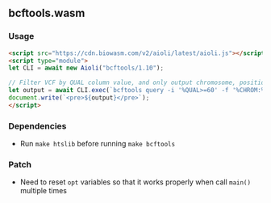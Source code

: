 ## bcftools.wasm

### Usage

```html
<script src="https://cdn.biowasm.com/v2/aioli/latest/aioli.js"></script>
<script type="module">
let CLI = await new Aioli("bcftools/1.10");

// Filter VCF by QUAL column value, and only output chromosome, position, reference, and alternate allele
let output = await CLI.exec(`bcftools query -i '%QUAL>=60' -f '%CHROM:%POS\t%REF\t%ALT\n' /bcftools/annotate.vcf`)
document.write(`<pre>${output}</pre>`);
</script>
```

### Dependencies
- Run `make htslib` before running `make bcftools`

### Patch
- Need to reset `opt` variables so that it works properly when call `main()` multiple times
